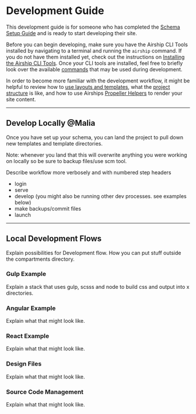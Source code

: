 # Development Guide
This development guide is for someone who has completed the [Schema Setup Guide](/documentation/view/schema-setup-guide) and is ready to start developing their site.

Before you can begin developing, make sure you have the Airship CLI Tools installed by navigating to a terminal and running the `airship` command. If you do not have them installed yet, check out the instructions on [Installing the Airship CLI Tools](/documentation/view/install-airship-cli-tools). Once your CLI tools are installed, feel free to briefly look over the available [commands](/documentation/view/airship-cli-commands) that may be used during development.

In order to become more familiar with the development workflow, it might be helpful to review how to [use layouts and templates](/documentation/view/using-layouts-templates), what the [project structure](/documentation/view/project-directory) is like, and how to use Airships [Propeller Helpers](/documentation/view/propeller-helpers) to render your site content.

---

## Develop Locally @Malia
Once you have set up your schema, you can land the project to pull down new templates and template directories. 

Note: whenever you land that this will overwrite anything you were working on locally so be sure to backup files/use scm tool.

Describe workflow more verbosely and with numbered step headers
- login
- serve
- develop (you might also be running other dev processes. see examples below)
- make backups/commit files
- launch

---

## Local Development Flows
Explain possibilities for Development flow. How you can put stuff outside the compartments directory. 

### Gulp Example
Explain a stack that uses gulp, scsss and node to build css and output into x directories.

### Angular Example
Explain what that might look like.

### React Example
Explain what that might look like.

### Design Files
Explain what that might look like.

### Source Code Management
Explain what that might look like.
